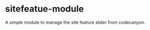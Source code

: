 sitefeatue-module
=================

A simple module to manage the site feature slider from codecanyon.
